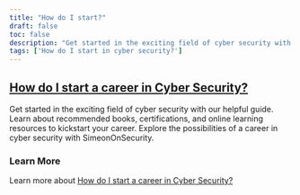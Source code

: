 ```yaml
---
title: "How do I start?"
draft: false
toc: false
description: "Get started in the exciting field of cyber security with our helpful guide. Learn about recommended books, certifications, and online learning resources to kickstart your career. Explore the possibilities of a career in cyber security with SimeonOnSecurity."
tags: ['How do I start in cyber security?']
---
```


## [How do I start a career in Cyber Security?](/cyber-security-career-playbook-start)

Get started in the exciting field of cyber security with our helpful guide. Learn about recommended books, certifications, and online learning resources to kickstart your career. Explore the possibilities of a career in cyber security with SimeonOnSecurity.

### Learn More

Learn more about [How do I start a career in Cyber Security?](/cyber-security-career-playbook-start)


